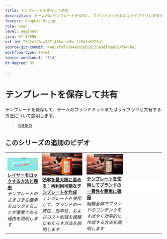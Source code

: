 ```yaml
---
title: テンプレートを保存して共有
description: チーム用にテンプレートを保存し、ブランドキットまたはライブラリと共有する方法について説明します
feature: Graphic Design
role: User
level: Beginner
jira: KT-14886
exl-id: 7fd2e120-a797-466a-ab5e-1f6dfd8223a1
source-git-commit: 4485af9f7684ab028b5d135a9dfdaad98fa47b65
workflow-type: tm+mt
source-wordcount: '114'
ht-degree: 0%

---
```


# テンプレートを保存して共有

テンプレートを保存して、チームのブランドキットまたはライブラリと共有する方法について説明します。

>[!VIDEO](https://video.tv.adobe.com/v/3427098?quality=12&learn=on&hidetitle=true)

## このシリーズの追加のビデオ

<table style="table-layout:fixed">
<tr>
    <td>
        <a href="lock-layers.md">
            <img alt="レイヤーをロックする方法と理由" src="assets/lock-layers.png" />
        </a>
        <div>
            <a href="lock-layers.md"><strong>レイヤーをロックする方法と理由</strong></a>
            </div>
            <em>テンプレートのさまざまな要素をロックすることが重要である理由を説明します</em>
            <br>
    </td>
    <td>
         <a href="create-templates.md">
            <img alt="効率を最大化：再利用可能なテンプレートを作成" src="assets/create-template.png" />
         </a>
         <div>
         <a href="create-templates.md"><strong>効率を最大限に高める：再利用可能なテンプレートを作成</strong></a>
         </div>
         <em>テンプレートを使用して、ブランドの一貫性、効率性、およびコスト削減を組織にもたらす方法を説明します</em>
         <br>
   </td>
    <td>
         <a href="use-templates.md">
            <img alt="テンプレートによるブランドの一貫性の維持が簡単" src="assets/use-templates.png" />
         </a>
         <div>
         <a href="use-templates.md"><strong>テンプレートを使用してブランドの一貫性を簡単に確保</strong></a>
         </div>
         <em>組織全体でブランドのコンテンツをすばやく効率的に作成する方法を説明します</em>
         <br>
   </td>
    <td>
      <img alt="スペーサー" src="../assets/Whitespacer.png" />
      <div>
      <br>
    </td>
</tr>
</table>
